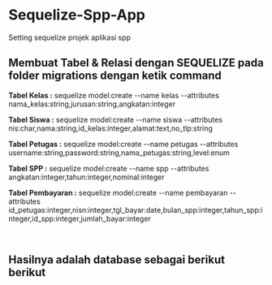 # Sequelize-Spp-App
Setting sequelize projek aplikasi spp

<h2>Membuat Tabel & Relasi dengan SEQUELIZE pada folder migrations dengan ketik command </h2>


<b>Tabel Kelas :</b>
sequelize model:create --name kelas --attributes nama_kelas:string,jurusan:string,angkatan:integer

<b>Tabel Siswa :</b>
sequelize model:create --name siswa --attributes nis:char,nama:string,id_kelas:integer,alamat:text,no_tlp:string

<b>Tabel Petugas :</b>
sequelize model:create --name petugas --attributes username:string,password:string,nama_petugas:string,level:enum

<b>Tabel SPP :</b>
sequelize model:create --name spp --attributes angkatan:integer,tahun:integer,nominal:integer

<b>Tabel Pembayaran :</b>
sequelize model:create --name pembayaran --attributes id_petugas:integer,nisn:integer,tgl_bayar:date,bulan_spp:integer,tahun_spp:integer,id_spp:integer,jumlah_bayar:integer

<br>
<h2>Hasilnya adalah database sebagai berikut berikut</h2>
